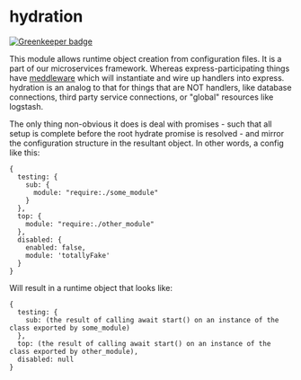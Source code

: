 hydration
=========

[![Greenkeeper badge](https://badges.greenkeeper.io/gas-buddy/hydration.svg)](https://greenkeeper.io/)

This module allows runtime object creation from configuration files. It is a part of our
microservices framework. Whereas express-participating things have [meddleware](https://github.com/gas-buddy/meddleware)
which will instantiate and wire up handlers into express. hydration is an analog to that for things that are
NOT handlers, like database connections, third party service connections, or "global" resources like logstash.

The only thing non-obvious it does is deal with promises - such that all setup is complete before the root hydrate
promise is resolved - and mirror the configuration structure in the resultant object. In other words, a config like this:

```
{
  testing: {
    sub: {
      module: "require:./some_module"
    }
  },
  top: {
    module: "require:./other_module"
  },
  disabled: {
    enabled: false,
    module: 'totallyFake'
  }
}
```

Will result in a runtime object that looks like:

```
{
  testing: {
    sub: (the result of calling await start() on an instance of the class exported by some_module)
  },
  top: (the result of calling await start() on an instance of the class exported by other_module),
  disabled: null
}
```
